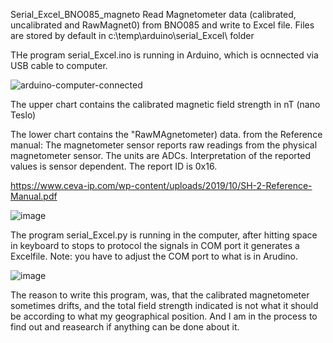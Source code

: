 
Serial_Excel_BNO085_magneto
Read Magnetometer data (calibrated, uncalibrated and RawMagnet0) from BNO085 and write to Excel file. 
Files are stored by default in  c:\temp\arduino\serial_Excel\ folder 

THe program serial_Excel.ino is running in Arduino, which is ocnnected via USB cable to computer.

![arduino-computer-connected](https://github.com/user-attachments/assets/80b032db-1dd5-4b8e-a723-2fdc6002f18e)

The upper chart contains  the calibrated magnetic field strength in nT (nano Teslo)

The lower chart contains the "RawMAgnetometer) data. from the Reference manual: The magnetometer sensor reports raw readings from the physical magnetometer sensor. The
units are ADCs. Interpretation of the reported values is sensor dependent. The report ID is 0x16.

https://www.ceva-ip.com/wp-content/uploads/2019/10/SH-2-Reference-Manual.pdf

![image](https://github.com/user-attachments/assets/43f012bc-ff6d-4967-995b-b803effe1596)

The program serial_Excel.py is running in the computer, after hitting space in keyboard to stops to protocol the signals in COM port it generates a Excelfile.
Note: you have to adjust the COM port to what is in Arudino. 

![image](https://github.com/user-attachments/assets/b684cdf8-9a35-4d61-aeb4-f1d2fcb1e673)

The reason to write this program, was, that the calibrated magnetometer sometimes drifts, and the total field strength indicated is not what it should be according to what my geographical position. And  I am in the process to find out and reasearch if anything can be done about it.
